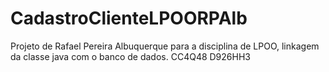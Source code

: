 # CadastroClienteLPOORPAlb
Projeto de Rafael Pereira Albuquerque para a disciplina de LPOO, linkagem da classe java com o banco de dados.
CC4Q48 D926HH3
